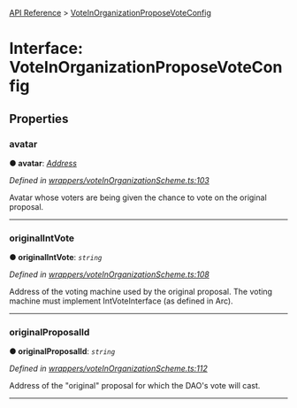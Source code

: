 [API Reference](../README.md) > [VoteInOrganizationProposeVoteConfig](../interfaces/VoteInOrganizationProposeVoteConfig.md)



# Interface: VoteInOrganizationProposeVoteConfig


## Properties
<a id="avatar"></a>

###  avatar

**●  avatar**:  *[Address](../#Address)* 

*Defined in [wrappers/voteInOrganizationScheme.ts:103](https://github.com/daostack/arc.js/blob/42de6847/lib/wrappers/voteInOrganizationScheme.ts#L103)*



Avatar whose voters are being given the chance to vote on the original proposal.




___

<a id="originalIntVote"></a>

###  originalIntVote

**●  originalIntVote**:  *`string`* 

*Defined in [wrappers/voteInOrganizationScheme.ts:108](https://github.com/daostack/arc.js/blob/42de6847/lib/wrappers/voteInOrganizationScheme.ts#L108)*



Address of the voting machine used by the original proposal. The voting machine must implement IntVoteInterface (as defined in Arc).




___

<a id="originalProposalId"></a>

###  originalProposalId

**●  originalProposalId**:  *`string`* 

*Defined in [wrappers/voteInOrganizationScheme.ts:112](https://github.com/daostack/arc.js/blob/42de6847/lib/wrappers/voteInOrganizationScheme.ts#L112)*



Address of the "original" proposal for which the DAO's vote will cast.




___


